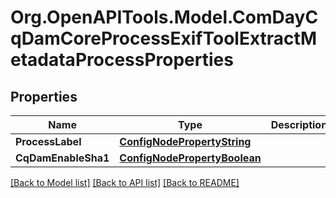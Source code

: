 # Org.OpenAPITools.Model.ComDayCqDamCoreProcessExifToolExtractMetadataProcessProperties
## Properties

Name | Type | Description | Notes
------------ | ------------- | ------------- | -------------
**ProcessLabel** | [**ConfigNodePropertyString**](ConfigNodePropertyString.md) |  | [optional] 
**CqDamEnableSha1** | [**ConfigNodePropertyBoolean**](ConfigNodePropertyBoolean.md) |  | [optional] 

[[Back to Model list]](../README.md#documentation-for-models) [[Back to API list]](../README.md#documentation-for-api-endpoints) [[Back to README]](../README.md)

